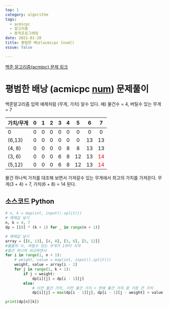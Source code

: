 ```yaml
---
top: 1
category: algorithm
tags:
  - acmicpc
  - 알고리즘
  - 동적프로그래밍
date: 2021-01-28
title: 평범한 배낭(acmicpc [num])
vssue: false

---
```


[백준 알고리즘(acmipc) 문제 링크](https://www.acmicpc.net/problem/[num])

# 평범한 배낭 (acmicpc [num]) 문제풀이
[num]: 12865
백준알고리즘 입력 예제처럼 (무게, 가치) 알수 있다.
예) 물건수 = 4, 버틸수 있는 무게 = 7

|가치/무게|0|1|2|3|4|5|6|7|
|------|:---:|:---:|:---:|:---:|:---:|:---:|:---:|:---:|
|0|0|0|0|0|0|0|0|0|
|(6,13)|0|0|0|0|0|0|13|13|
|(4, 8)|0|0|0|0|8|8|13|13|
|(3, 6)|0|0|0|6|8|12|13|<span style="color:red">14</span>|
|(5,12)|0|0|0|6|8|12|13|<span style="color:red">14</span>|

물건 하나씩 가치를 대조해 보면서 가져갈수 있는 무게에서 최고의 가치를
가져온다.
 무게(3 + 4) = 7, 가치(6 + 8) = 14 된다.


## 소스코드 Python
```python
# n, k = map(int, input().split())
# 예제값 넣기
n, k = 4, 7
dp = [[0] * (k + 1) for _ in range(n + 1)]

# 예제값 넣기
array = [[6, 13], [4, 8], [3, 6], [5, 12]]
#물품의 수, 버틸수 있는 무게가 1부터 시작
#물건 하나씩 비교하면서 
for i in range(1, n + 1):
    # weight, value = map(int, input().split())
    weight, value = array[i - 1]
    for j in range(1, k + 1):
        if j < weight:
            dp[i][j] = dp[i - 1][j]
        else:
            # 이전 물건 가치, 이전 물건 가치 + 현재 물건 가치 중 가장 큰 가치 
            dp[i][j] = max(dp[i - 1][j], dp[i - 1][j - weight] + value)

print(dp[n][k])

```

